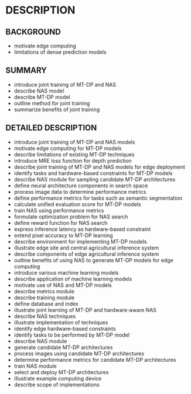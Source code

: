 # DESCRIPTION

## BACKGROUND

- motivate edge computing
- limitations of dense prediction models

## SUMMARY

- introduce joint training of MT-DP and NAS
- describe NAS model
- describe MT-DP model
- outline method for joint training
- summarize benefits of joint training

## DETAILED DESCRIPTION

- introduce joint training of MT-DP and NAS models
- motivate edge computing for MT-DP models
- describe limitations of existing MT-DP techniques
- introduce MRE loss function for depth prediction
- describe joint training of MT-DP and NAS models for edge deployment
- identify tasks and hardware-based constraints for MT-DP models
- describe NAS module for sampling candidate MT-DP architectures
- define neural architecture components in search space
- process image data to determine performance metrics
- define performance metrics for tasks such as semantic segmentation
- calculate unified evaluation score for MT-DP models
- train NAS using performance metrics
- formulate optimization problem for NAS search
- define reward function for NAS search
- express inference latency as hardware-based constraint
- extend pixel accuracy to MT-DP learning
- describe environment for implementing MT-DP models
- illustrate edge site and central agricultural inference system
- describe components of edge agricultural inference system
- outline benefits of using NAS to generate MT-DP models for edge computing
- introduce various machine learning models
- describe application of machine learning models
- motivate use of NAS and MT-DP models
- describe metrics module
- describe training module
- define database and index
- illustrate joint learning of MT-DP and hardware-aware NAS
- describe NAS techniques
- illustrate implementation of techniques
- identify edge hardware-based constraints
- identify tasks to be performed by MT-DP model
- describe NAS module
- generate candidate MT-DP architectures
- process images using candidate MT-DP architectures
- determine performance metrics for candidate MT-DP architectures
- train NAS module
- select and deploy MT-DP architectures
- illustrate example computing device
- describe scope of implementations

